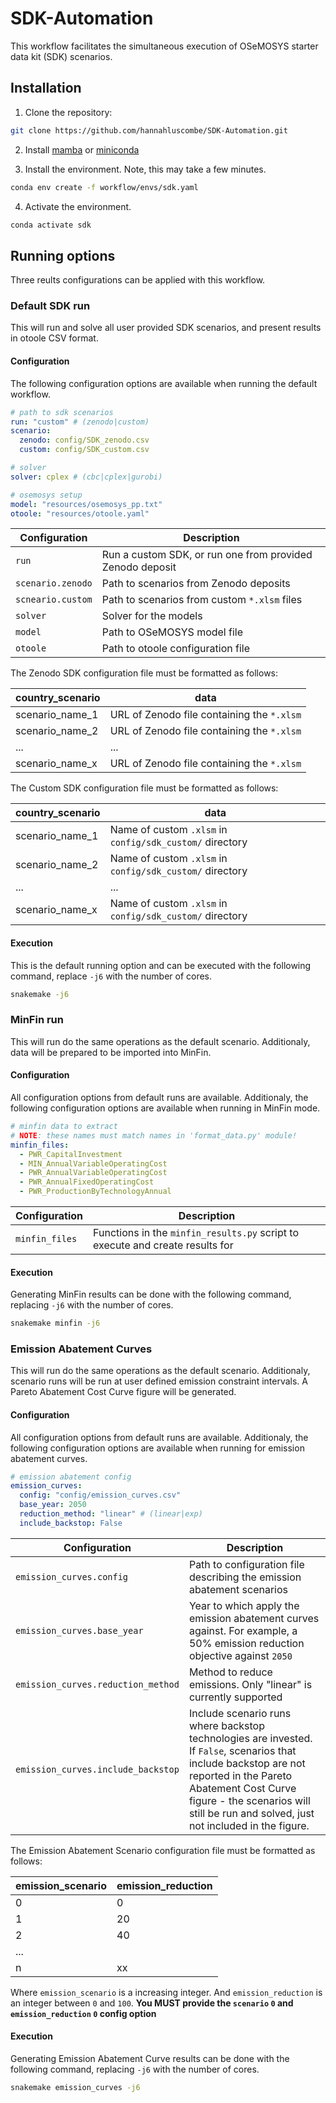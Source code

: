 # SDK-Automation
This workflow facilitates the simultaneous execution of OSeMOSYS starter data kit (SDK) scenarios.

## Installation 

1. Clone the repository: 

```bash 
git clone https://github.com/hannahluscombe/SDK-Automation.git
```

2. Install [mamba](https://mamba.readthedocs.io/en/latest/installation/mamba-installation.html) or [miniconda](https://docs.anaconda.com/free/miniconda/index.html) 

3. Install the environment. Note, this may take a few minutes. 

```bash
conda env create -f workflow/envs/sdk.yaml
```

4. Activate the environment.

```bash
conda activate sdk
```

## Running options

Three reults configurations can be applied with this workflow. 

### Default SDK run 

This will run and solve all user provided SDK scenarios, and present results in otoole CSV format. 

#### Configuration

The following configuration options are available when running the default workflow. 

```yaml 
# path to sdk scenarios
run: "custom" # (zenodo|custom)
scenario:
  zenodo: config/SDK_zenodo.csv
  custom: config/SDK_custom.csv

# solver 
solver: cplex # (cbc|cplex|gurobi)

# osemosys setup 
model: "resources/osemosys_pp.txt"
otoole: "resources/otoole.yaml"
```

| Configuration     | Description                                               |
|-------------------|-----------------------------------------------------------|
| `run`             | Run a custom SDK, or run one from provided Zenodo deposit |
| `scenario.zenodo` | Path to scenarios from Zenodo deposits                    |
| `scneario.custom` | Path to scenarios from custom `*.xlsm` files              |
| `solver`          | Solver for the models                                     |
| `model`           | Path to OSeMOSYS model file                               |
| `otoole`          | Path to otoole configuration file                         |

The Zenodo SDK configuration file must be formatted as follows:

| country_scenario | data                                       |
|------------------|--------------------------------------------|
| scenario_name_1  | URL of Zenodo file containing the `*.xlsm` |
| scenario_name_2  | URL of Zenodo file containing the `*.xlsm` |
| ...              | ...                                        |
| scenario_name_x  | URL of Zenodo file containing the `*.xlsm` |

The Custom SDK configuration file must be formatted as follows:

| country_scenario | data                                                     |
|------------------|----------------------------------------------------------|
| scenario_name_1  | Name of custom `.xlsm` in `config/sdk_custom/` directory |
| scenario_name_2  | Name of custom `.xlsm` in `config/sdk_custom/` directory |
| ...              | ...                                                      |
| scenario_name_x  | Name of custom `.xlsm` in `config/sdk_custom/` directory |

#### Execution

This is the default running option and can be executed with the following command, replace `-j6` with the number of cores.

```bash 
snakemake -j6
```

### MinFin run

This will run do the same operations as the default scenario. Additionaly, data will be prepared to be imported into MinFin. 

#### Configuration

All configuration options from default runs are available. Additionaly, the following configuration options are available when running in MinFin mode. 

```yaml
# minfin data to extract
# NOTE: these names must match names in 'format_data.py' module!
minfin_files:
  - PWR_CapitalInvestment
  - MIN_AnnualVariableOperatingCost
  - PWR_AnnualVariableOperatingCost
  - PWR_AnnualFixedOperatingCost
  - PWR_ProductionByTechnologyAnnual
```

| Configuration  | Description                                                                    |
|----------------|--------------------------------------------------------------------------------|
| `minfin_files` | Functions in the `minfin_results.py` script to execute and create results for  |

#### Execution

Generating MinFin results can be done with the following command, replacing `-j6` with the number of cores.

```bash 
snakemake minfin -j6
```

### Emission Abatement Curves 

This will run do the same operations as the default scenario. Additionaly, scenario runs will be run at user defined emission constraint intervals. A Pareto Abatement Cost Curve figure will be generated. 


#### Configuration 

All configuration options from default runs are available. Additionaly, the following configuration options are available when running for emission abatement curves. 

```yaml 
# emission abatement config
emission_curves:
  config: "config/emission_curves.csv"
  base_year: 2050
  reduction_method: "linear" # (linear|exp)
  include_backstop: False
```

| Configuration | Description |
|---|---|
| `emission_curves.config` | Path to configuration file describing the emission abatement scenarios |
| `emission_curves.base_year` | Year to which apply the emission abatement curves against. For example, a 50% emission reduction objective against `2050` |
| `emission_curves.reduction_method` | Method to reduce emissions. Only "linear" is currently supported |
| `emission_curves.include_backstop` | Include scenario runs where backstop technologies are invested. If `False`, scenarios that include backstop are not reported in the Pareto Abatement Cost Curve figure - the scenarios will still be run and solved, just not included in the figure.  |

The Emission Abatement Scenario configuration file must be formatted as follows:

| emission_scenario | emission_reduction |
|-------------------|--------------------|
| 0                 | 0                  |
| 1                 | 20                 |
| 2                 | 40                 |
| ...               |                    |
| n                 | xx                 |

Where `emission_scenario` is a increasing integer. And `emission_reduction` is an integer between `0` and `100`. **You MUST provide the `scenario` `0` and `emission_reduction` `0` config option**  

#### Execution

Generating Emission Abatement Curve results can be done with the following command, replacing `-j6` with the number of cores.

```bash 
snakemake emission_curves -j6
```